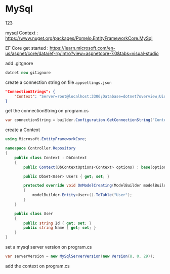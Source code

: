 # MySql

123

mysql Context : https://www.nuget.org/packages/Pomelo.EntityFrameworkCore.MySql

EF Core get started : https://learn.microsoft.com/en-us/aspnet/core/data/ef-rp/intro?view=aspnetcore-7.0&tabs=visual-studio

add .gitgnore

```csharp
dotnet new gitignore
```

create a connection string on file `appsettings.json`

```json
"ConnectionStrings": {
    "Context": "Server=root@localhost:3306;Database=dotnet7overview;Uid=root;Pwd=123123;"
}
```

get the connectionString on program.cs

```csharp
var connectionString = builder.Configuration.GetConnectionString("Context");
```

create a Context

```csharp
using Microsoft.EntityFrameworkCore;

namespace Controller.Repository
{
    public class Context : DbContext
    {
        public Context(DbContextOptions<Context> options) : base(options) { }

        public DbSet<User> Users { get; set; }

        protected override void OnModelCreating(ModelBuilder modelBuilder)
        {
            modelBuilder.Entity<User>().ToTable("User");
        }
    }

    public class User
    {
        public string Id { get; set; }
        public string Name { get; set; }
    }
}
```

set a mysql server version on program.cs

```csharp
var serverVersion = new MySqlServerVersion(new Version(8, 0, 29));
```

add the context on program.cs
